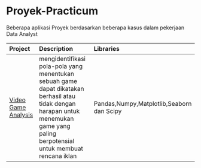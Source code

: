 # Proyek-Practicum
Beberapa aplikasi Proyek berdasarkan beberapa kasus dalam pekerjaan Data Analyst

| Project               | Description                                                                                 | Libraries                      |
|:--------------------- |:------------------------------------------------------------------------------------------- |:------------------------------ |
|[Video Game Analysis](game.ipynb)|mengidentifikasi pola-pola yang menentukan sebuah game dapat dikatakan berhasil atau tidak dengan harapan untuk menemukan game yang paling berpotensial untuk membuat rencana iklan|Pandas,Numpy,Matplotlib,Seaborn dan Scipy|
